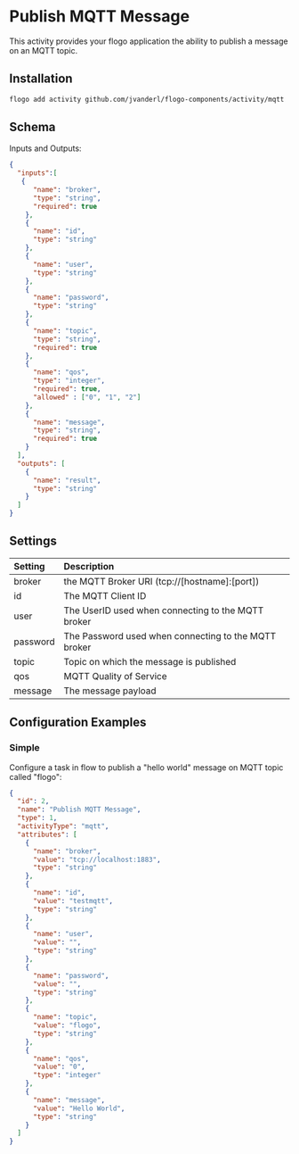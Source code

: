 # Publish MQTT Message
This activity provides your flogo application the ability to publish a message on an MQTT topic.


## Installation

```bash
flogo add activity github.com/jvanderl/flogo-components/activity/mqtt
```

## Schema
Inputs and Outputs:

```json
{
  "inputs":[
   {
      "name": "broker",
      "type": "string",
      "required": true
    },
    {
      "name": "id",
      "type": "string"
    },
    {
      "name": "user",
      "type": "string"
    },
    {
      "name": "password",
      "type": "string"
    },
    {
      "name": "topic",
      "type": "string",
      "required": true
    },
    {
      "name": "qos",
      "type": "integer",
      "required": true,
      "allowed" : ["0", "1", "2"]
    },
    {
      "name": "message",
      "type": "string",
      "required": true
    }
  ],
  "outputs": [
    {
      "name": "result",
      "type": "string"
    }
  ]
}
```
## Settings
| Setting   | Description    |
|:----------|:---------------|
| broker    | the MQTT Broker URI (tcp://[hostname]:[port])|
| id        | The MQTT Client ID |         
| user      | The UserID used when connecting to the MQTT broker |
| password  | The Password used when connecting to the MQTT broker |
| topic     | Topic on which the message is published |
| qos       | MQTT Quality of Service |
| message   | The message payload |


## Configuration Examples
### Simple
Configure a task in flow to publish a "hello world" message on MQTT topic called "flogo":

```json
{
  "id": 2,
  "name": "Publish MQTT Message",
  "type": 1,
  "activityType": "mqtt",
  "attributes": [
    {
      "name": "broker",
      "value": "tcp://localhost:1883",
      "type": "string"
    },
    {
      "name": "id",
      "value": "testmqtt",
      "type": "string"
    },
    {
      "name": "user",
      "value": "",
      "type": "string"
    },
    {
      "name": "password",
      "value": "",
      "type": "string"
    },
    {
      "name": "topic",
      "value": "flogo",
      "type": "string"
    },
    {
      "name": "qos",
      "value": "0",
      "type": "integer"
    },
    {
      "name": "message",
      "value": "Hello World",
      "type": "string"
    }
  ]
}
```
